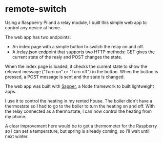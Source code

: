# remote-switch

Using a Raspberry Pi and a relay module, I built this simple web app to control any device at home.

The web app has two endpoints:

- An index page with a simple button to switch the relay on and off. 
- A /relay.json endpoint that supports two HTTP methods: GET gives the current state of the realy and POST changes the state.

When the index page is loaded, it checks the current state to show the relevant message ("Turn on" or "Turn off") in the button. When the button is pressed, a POST message is sent and the state is changed.

The web app was built with [Sapper](https://sapper.svelte.dev/docs/), a Node framework to built lightweight apps.

I use it to control the heating in my rented house. The boiler didn't have a thermostate so I had to go to the boiler to turn the heating on and off. With the relay connected as a thermostate, I can now control the heating from my phone.

A clear improvement here would be to get a thermometer for the Raspberry so I can set a temperature, but spring is already coming, so I'll wait until next winter.
